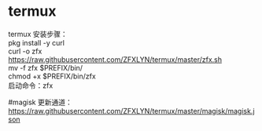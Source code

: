 # termux
termux
安装步骤：<br>
pkg install -y curl <br>
curl -o zfx https://raw.githubusercontent.com/ZFXLYN/termux/master/zfx.sh <br>
mv -f zfx $PREFIX/bin/ <br>
chmod +x $PREFIX/bin/zfx <br>
启动命令：zfx


#magisk
更新通道：  
https://raw.githubusercontent.com/ZFXLYN/termux/master/magisk/magisk.json
